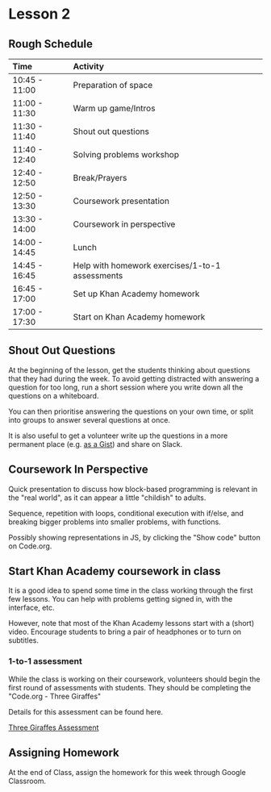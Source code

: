 # Lesson 2

## Rough Schedule

| Time | Activity |
| :--- | :--- |
| 10:45 - 11:00 | Preparation of space |
| 11:00 - 11:30 | Warm up game/Intros |
| 11:30 - 11:40 | Shout out questions |
| 11:40 - 12:40 | Solving problems workshop |
| 12:40 - 12:50 | Break/Prayers |
| 12:50 - 13:30 | Coursework presentation |
| 13:30 - 14:00 | Coursework in perspective |
| 14:00 - 14:45 | Lunch |
| 14:45 - 16:45 | Help with homework exercises/1-to-1 assessments |
| 16:45 - 17:00 | Set up Khan Academy homework |
| 17:00 - 17:30 | Start on Khan Academy homework |

## Shout Out Questions

At the beginning of the lesson, get the students thinking about questions that they had during the week. To avoid getting distracted with answering a question for too long, run a short session where you write down all the questions on a whiteboard.

You can then prioritise answering the questions on your own time, or split into groups to answer several questions at once.

It is also useful to get a volunteer write up the questions in a more permanent place \(e.g. [as a Gist](https://gist.github.com/)\) and share on Slack.

## Coursework In Perspective

Quick presentation to discuss how block-based programming is relevant in the "real world", as it can appear a little "childish" to adults.

Sequence, repetition with loops, conditional execution with if/else, and breaking bigger problems into smaller problems, with functions.

Possibly showing representations in JS, by clicking the "Show code" button on Code.org.

## Start Khan Academy coursework in class

It is a good idea to spend some time in the class working through the first few lessons. You can help with problems getting signed in, with the interface, etc.

However, note that most of the Khan Academy lessons start with a \(short\) video. Encourage students to bring a pair of headphones or to turn on subtitles.

### 1-to-1 assessment

While the class is working on their coursework, volunteers should begin the first round of assessments with students. They should be completing the "Code.org - Three Giraffes"

Details for this assessment can be found here.

[Three Giraffes Assessment](assessments.md#week-2-code-org-three-giraffes)

## Assigning Homework

At the end of Class, assign the homework for this week through Google Classroom.

